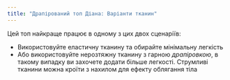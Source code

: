 ```yaml
---
title: "Драпірований топ Діана: Варіанти тканин"
---
```


Цей топ найкраще працює в одному з цих двох сценаріїв:

- Використовуйте еластичну тканину та обирайте мінімальну легкість
- Або використовуйте нерозтяжну тканину з гарною _драпіровкою_, в такому випадку ви захочете додати більше легкості. Струмливі тканини можна кроїти з нахилом для ефекту облягання тіла
